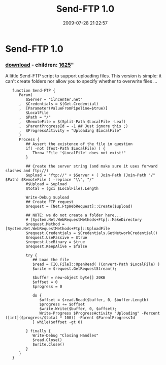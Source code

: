﻿---
pid:            1240
parent:         0
children:       1625
poster:         Joel Bennett
title:          Send-FTP 1.0
date:           2009-07-28 21:22:57
format:         posh
---

# Send-FTP 1.0

### [download](1240.ps1) - children: [1625](1625.md)"

A little Send-FTP script to support uploading files. This version is simple: it can't create folders nor allow you to specify whether to overwrite files ...

```posh
   function Send-FTP {
      Param(
         $Server = "ilncenter.net"
      ,  $Credentials = $(Get-Credential)
      ,  [Parameter(ValueFromPipeline=$true)]
         $LocalFile
      ,  $Path = "/"
      ,  $RemoteFile = $(Split-Path $LocalFile -Leaf)
      ,  $ParentProgressId = -1 ## Just ignore this ;)
      ,  $ProgressActivity = "Uploading $LocalFile"
      )
      Process {
         ## Assert the existence of the file in question
         if( -not (Test-Path $LocalFile) ) {
            Throw "File '$LocalFile' does not exist!"
         }

         ## Create the server string (and make sure it uses forward slashes and ftp://)
         $upload = "ftp://" + $Server + ( Join-Path (Join-Path "/" $Path) $RemoteFile ) -replace "\\", "/"
         #$Upload = $upload
         $total = (gci $LocalFile).Length

         Write-Debug $upload
         ## Create FTP request
         $request = [Net.FtpWebRequest]::Create($upload)

         ## NOTE: we do not create a folder here...
         # [System.Net.WebRequestMethods+Ftp]::MakeDirectory
         $request.Method = [System.Net.WebRequestMethods+Ftp]::UploadFile
         $request.Credentials = $Credentials.GetNetworkCredential()
         $request.UsePassive = $true
         $request.UseBinary = $true
         $request.KeepAlive = $false

         try {
            ## Load the file
            $read = [IO.File]::OpenRead( (Convert-Path $LocalFile) )
            $write = $request.GetRequestStream();
            
            $buffer = new-object byte[] 20KB
            $offset = 0
            $progress = 0

            do {
               $offset = $read.Read($buffer, 0, $buffer.Length)
               $progress += $offset
               $write.Write($buffer, 0, $offset);
               Write-Progress $ProgressActivity "Uploading" -Percent ([int]($progress/$total * 100)) -Parent $ParentProgressId
            } while($offset -gt 0)
        
         } finally {
            Write-Debug "Closing Handles"
            $read.Close()
            $write.Close()
         }
      }
   }

```
